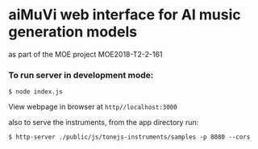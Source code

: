 # aiMuVi web interface for AI music generation models

as part of the MOE project MOE2018-T2-2-161

### To run server in development mode:

``` 
$ node index.js
```

View webpage in browser at ```http//localhost:3000```

also to serve the instruments, from the app directory run:

``` 
$ http-server ./public/js/tonejs-instruments/samples -p 8080 --cors
```

